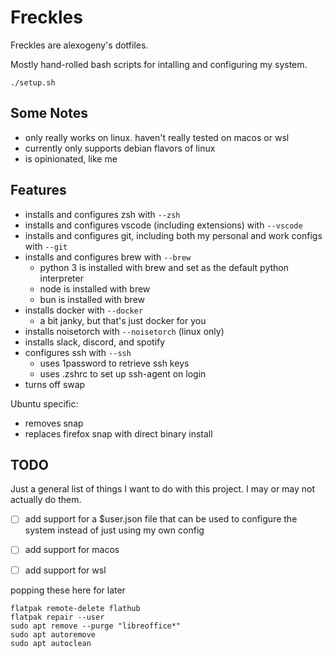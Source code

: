 # Freckles

Freckles are alexogeny's dotfiles.

Mostly hand-rolled bash scripts for intalling and configuring my system.

```shell
./setup.sh
```

## Some Notes

- only really works on linux. haven't really tested on macos or wsl
- currently only supports debian flavors of linux
- is opinionated, like me

## Features

- installs and configures zsh with `--zsh`
- installs and configures vscode (including extensions) with `--vscode`
- installs and configures git, including both my personal and work configs with `--git`
- installs and configures brew with `--brew`
  - python 3 is installed with brew and set as the default python interpreter
  - node is installed with brew
  - bun is installed with brew
- installs docker with `--docker`
  - a bit janky, but that's just docker for you
- installs noisetorch with `--noisetorch` (linux only)
- installs slack, discord, and spotify
- configures ssh with `--ssh`
  - uses 1password to retrieve ssh keys
  - uses .zshrc to set up ssh-agent on login
- turns off swap

Ubuntu specific:

- removes snap
- replaces firefox snap with direct binary install

## TODO

Just a general list of things I want to do with this project. I may or may not actually do them.

- [ ] add support for a $user.json file that can be used to configure the system instead of just using my own config
- [ ] add support for macos
- [ ] add support for wsl


popping these here for later

```shell
flatpak remote-delete flathub
flatpak repair --user
sudo apt remove --purge "libreoffice*"
sudo apt autoremove
sudo apt autoclean
```
